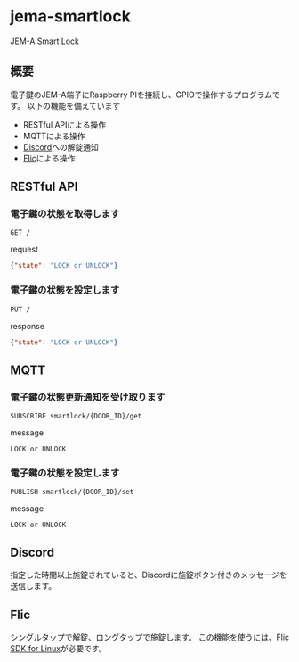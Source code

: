 # jema-smartlock
JEM-A Smart Lock

## 概要

電子鍵のJEM-A端子にRaspberry PIを接続し、GPIOで操作するプログラムです。
以下の機能を備えています
* RESTful APIによる操作
* MQTTによる操作
* [Discord](https://discord.com/)への解錠通知
* [Flic](https://flic.io/)による操作

## RESTful API
### 電子鍵の状態を取得します
```http
GET /
```
request
```json
{"state": "LOCK or UNLOCK"}
```
### 電子鍵の状態を設定します
```http
PUT /
```
response
```json
{"state": "LOCK or UNLOCK"}
```

## MQTT
### 電子鍵の状態更新通知を受け取ります
```
SUBSCRIBE smartlock/{DOOR_ID}/get
```
message
```
LOCK or UNLOCK
```

### 電子鍵の状態を設定します
```
PUBLISH smartlock/{DOOR_ID}/set
```
message
```
LOCK or UNLOCK
```

## Discord
指定した時間以上施錠されていると、Discordに施錠ボタン付きのメッセージを送信します。

## Flic
シングルタップで解錠、ロングタップで施錠します。
この機能を使うには、[Flic SDK for Linux](https://github.com/50ButtonsEach/fliclib-linux-hci)が必要です。
